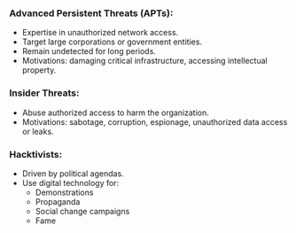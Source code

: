 
### Advanced Persistent Threats (APTs):
- Expertise in unauthorized network access.
- Target large corporations or government entities.
- Remain undetected for long periods.
- Motivations: damaging critical infrastructure, accessing intellectual property.

### Insider Threats:
- Abuse authorized access to harm the organization.
- Motivations: sabotage, corruption, espionage, unauthorized data access or leaks.

### Hacktivists:
- Driven by political agendas.
- Use digital technology for:
  - Demonstrations
  - Propaganda
  - Social change campaigns
  - Fame